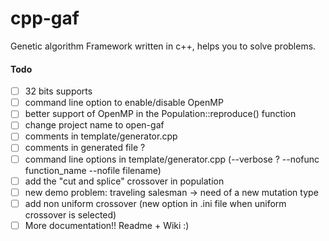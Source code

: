 # cpp-gaf

Genetic algorithm Framework written in c++, helps you to solve problems.

#### Todo  

- [ ] 32 bits supports
- [ ] command line option to enable/disable OpenMP
- [ ] better support of OpenMP in the Population::reproduce() function
- [ ] change project name to open-gaf
- [ ] comments in template/generator.cpp
- [ ] comments in generated file ?
- [ ] command line options in template/generator.cpp (--verbose ? --nofunc function_name --nofile filename)
- [ ] add the "cut and splice" crossover in population
- [ ] new demo problem: traveling salesman -> need of a new mutation type
- [ ] add non uniform crossover (new option in .ini file when uniform crossover is selected)
- [ ] More documentation!! Readme + Wiki :)
